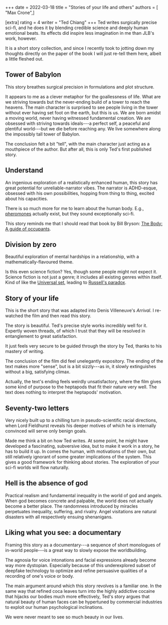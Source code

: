 +++
date = 2022-03-18
title = "Stories of your life and others"
authors = [ "Max Crone",]

[extra]
rating = 4
writer = "Ted Chiang"
+++
Ted writes surgically precise sci-fi, and he does it by blending credible science and deeply human emotional beats. Its effects did inspire less imagination in me than JLB's work, however.
<!-- more -->
It is a short story collection, and since I recently took to jotting down my thoughts directly on the paper of the book I will just re-tell them here, albeit a little fleshed out.

## Tower of Babylon

This story breathes surgical precision in formulations and plot structure.

It appears to me as a clever metaphor for the goallessness of life. What are we striving towards but the never-ending build of a tower to reach the heavens. The main character is surprised to see people living in the tower without ever having set foot on the earth, but this is us. We are born amidst a moving world, never having witnessed fundamental creation. We are obsessed with striving towards ideals---a perfect self, a peaceful and plentiful world---but we die before reaching any. We live somewhere along the impossibly tall tower of Babylon.

The conclusion felt a bit "tell", with the main character just acting as a mouthpiece of the author. But after all, this is only Ted's first published story.

## Understand

An ingenious exploration of a realistically enhanced human, this story has great potential for unreliable-narrator vibes. The narrator is ADHD-esque, obsessed with his own possibilities, hopping from thing to thing, excited about his capacities.

There is so much more for me to learn about the human body. E.g., [pheromones](https://en.wikipedia.org/wiki/Pheromone) actually exist, but they sound exceptionally sci-fi.

This story reminds me that I should read that book by Bill Bryson: [The Body: A guide of occupants](http://www.worldcat.org/oclc/1202771825).

## Division by zero

Beautiful exploration of mental hardships in a relationship, with a mathematically-flavoured theme.

Is this even science fiction? Yes, though some people might not expect it. Science fiction is not just a genre; it includes all existing genres within itself. Kind of like the [Universal set](https://en.wikipedia.org/wiki/Universal_set), leading to [Russell's paradox](https://en.wikipedia.org/wiki/Russell%27s_paradox).

## Story of your life

This is the short story that was adapted into Denis Villeneuve's *Arrival*. I re-watched the film and then read this story.

The story is beautiful. Ted's precise style works incredibly well for it. Expertly woven threads, of which I trust that they will be resolved in entanglement to great satisfaction.

It just feels very secure to be guided through the story by Ted, thanks to his mastery of writing.

The conclusion of the film did feel unelegantly expository. The ending of the text makes more "sense", but is a bit sizzly---as in, it slowly extinguishes without a big, satisfying climax.

Actually, the text's ending feels weirdly unsatisfactory, where the film gives some kind of purpose to the heptapods that fit their nature very well. The text does nothing to interpret the heptapods' motivation.

## Seventy-two letters

Very nicely built up to a chilling turn in pseudo-scientific racial directions, when Lord Fieldhurst reveals his deeper motives of which he is internally convinced will serve only benign goals.

Made me think a bit on how Ted writes. At some point, he might have developed a fascinating, subversive idea, but to make it work in a story, he has to build it up. In comes the human, with motivations of their own, but still relatively ignorant of some greater implications of the system. This gives a good framework for thinking about stories. The exploration of your sci-fi worlds will flow naturally.

## Hell is the absence of god

Practical realism and fundamental inequality in the world of god and angels. When god becomes concrete and palpable, the world does not actually become a better place. The randomness introduced by miracles perpetuates inequality, suffering, and rivalry. Angel visitations are natural disasters with all respectively ensuing shenanigans.

## Liking what you see: a documentary

Framing this story as a documentary---a sequence of short monologues of in-world people---is a great way to slowly expose the worldbuilding.

The agnosia for voice intonations and facial expressions already become way more dystopian. Especially because of this underexplored subset of deepfake technology to optimize and refine persuasive qualities of a recording of one's voice or body.

The main argument around which this story revolves is a familiar one. In the same way that refined coca leaves turn into the highly addictive cocaine that hijacks our bodies much more effectively, Ted's story argues that natural beauty of human faces can be hypertuned by commercial industries to exploit our human psychological inclinations.

We were never meant to see so much beauty in our lives.
